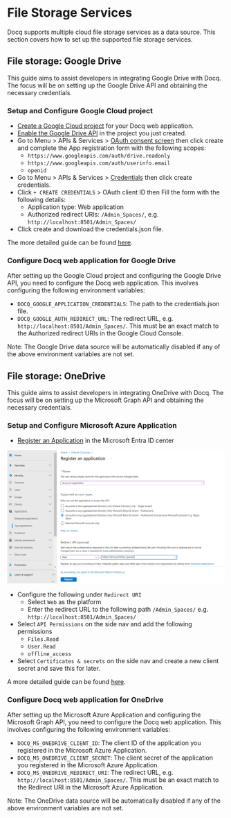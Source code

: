 # File Storage Services

Docq supports multiple cloud file storage services as a data source. This section covers how to set up the supported file storage services.

## File storage: Google Drive

This guide aims to assist developers in integrating Google Drive with Docq. The focus will be on setting up the Google Drive API and obtaining the necessary credentials.

### Setup and Configure Google Cloud project

- [Create a Google Cloud project](https://console.cloud.google.com/projectcreate) for your Docq web application.
- [Enable the Google Drive API](https://console.cloud.google.com/flows/enableapi?apiid=drive.googleapis.com) in the project you just created.
- Go to Menu > APIs & Services > [OAuth consent screen](https://console.cloud.google.com/apis/credentials/consent) then click create and complete the App registration form with the following scopes:
  - `https://www.googleapis.com/auth/drive.readonly`
  - `https://www.googleapis.com/auth/userinfo.email`
  - `openid`
- Go to Menu > APIs & Services > [Credentials](https://console.cloud.google.com/apis/credentials) then click create credentials.
- Click `+ CREATE CREDENTIALS` > OAuth client ID then Fill the form with the following details:
  - Application type: Web application
  - Authorized redirect URIs: `/Admin_Spaces/`, e.g. `http://localhost:8501/Admin_Spaces/`
- Click create and download the credentials.json file.
  
The more detailed guide can be found [here](https://developers.google.com/drive/api/quickstart/python).
  
### Configure Docq web application for Google Drive

After setting up the Google Cloud project and configuring the Google Drive API, you need to configure the Docq web application. This involves configuring the following environment variables:

- `DOCQ_GOOGLE_APPLICATION_CREDENTIALS`: The path to the credentials.json file.
- `DOCQ_GOOGLE_AUTH_REDIRECT_URL`: The redirect URL, e.g. `http://localhost:8501/Admin_Spaces/`. This must be an exact match to the Authorized redirect URIs in the Google Cloud Console.

Note: The Google Drive data source will be automatically disabled if any of the above environment variables are not set.

## File storage: OneDrive

This guide aims to assist developers in integrating OneDrive with Docq. The focus will be on setting up the Microsoft Graph API and obtaining the necessary credentials.

### Setup and Configure Microsoft Azure Application

- [Register an Application](https://entra.microsoft.com/#view/Microsoft_AAD_RegisteredApps/CreateApplicationBlade/isMSAApp~/false) in the Microsoft Entra ID center

![Register an Application](../assets/azure_register_an_application.png)

- Configure the following under `Redirect URI`
  - Select `Web` as the platform
  - Enter the redirect URL to the following path `/Admin_Spaces/` e.g. `http://localhost:8501/Admin_Spaces/`
- Select `API Permissions` on the side nav and add the following permissions
  - `Files.Read`
  - `User.Read`
  - `offline_access`
- Select `Certificates & secrets` on the side nav and create a new client secret and save this for later.
  
A more detailed guide can be found [here](https://learn.microsoft.com/en-us/graph/auth-register-app-v2#register-an-application).
  
### Configure Docq web application for OneDrive

After setting up the Microsoft Azure Application and configuring the Microsoft Graph API, you need to configure the Docq web application. This involves configuring the following environment variables:

- `DOCQ_MS_ONEDRIVE_CLIENT_ID`: The client ID of the application you registered in the Microsoft Azure Application.
- `DOCQ_MS_ONEDRIVE_CLIENT_SECRET`: The client secret of the application you registered in the Microsoft Azure Application.
- `DOCQ_MS_ONEDRIVE_REDIRECT_URI`: The redirect URL, e.g. `http://localhost:8501/Admin_Spaces/`. This must be an exact match to the Redirect URI in the Microsoft Azure Application.

Note: The OneDrive data source will be automatically disabled if any of the above environment variables are not set.
